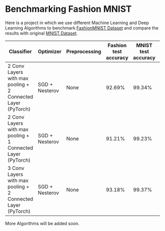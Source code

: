 # Benchmarking Fashion MNIST
Here is a project in which we use different Machine Learning and Deep Learning Algorithms to benchmark [FashionMNIST Dataset](https://github.com/zalandoresearch/fashion-mnist) and compare the results with original [MNIST Dataset](http://yann.lecun.com/exdb/mnist/).

| Classifier | Optimizer | Preprocessing | Fashion test accuracy | MNIST test accuracy | Location |
| --- | --- | --- | --- | --- | --- |
|2 Conv Layers with max pooling + 2 Connected Layer (PyTorch) | SGD + Nesterov | None | 92.69% | 99.34% | CNN-FashionMNIST Model A |
|2 Conv Layers with max pooling + 1 Connected Layer (PyTorch) | SGD + Nesterov | None | 91.21% | 99.23% | CNN-FashionMNIST Model B |
|3 Conv Layers with max pooling + 2 Connected Layer (PyTorch) | SGD + Nesterov | None | 93.18% | 99.37% | CNN-FashionMNIST Model C |

More Algorithms will be added soon.
